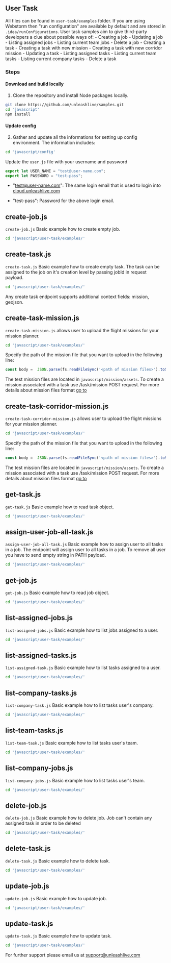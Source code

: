 ## User Task
All files can be found in `user-task/examples` folder.
If you are using Webstorm then "run configuration" are available by default and are stored in `.idea/runConfigurations`.
User task samples aim to give third-party developers a clue about possible ways of: 
    - Creating a job
    - Updating a job
    - Listing assigned jobs
    - Listing current team jobs
    - Delete a job
    - Creating a task
    - Creating a task with new mission
    - Creating a task with new corridor mission
    - Updating a task
    - Listing assigned tasks
    - Listing current team tasks
    - Listing current company tasks
    - Delete a task

### Steps

#### Download and build locally
1) Clone the repository and install Node packages locally.
```bash
git clone https://github.com/unleashlive/samples.git
cd 'javascript'
npm install
```

#### Update config
2) Gather and update all the informations for setting up config environment.
   The information includes:
   
```bash
cd 'javascript/config'
```

Update the `user.js` file with your username and password 
```javascript
export let USER_NAME = "test@user-name.com";
export let PASSWORD = "test-pass";
```
- "test@user-name.com": The same login email that is used to login into [cloud.unleashlive.com](https://cloud.unleashlive.com/auth/sign-in)

- "test-pass": Password for the above login email.


## create-job.js
`create-job.js` Basic example how to create empty job.
```bash
cd 'javascript/user-task/examples/'
```

## create-task.js
`create-task.js` Basic example how to create empty task. The task can be assigned to the job on it's creation level by
passing jobId in request payload.
```bash
cd 'javascript/user-task/examples/'
```
Any create task endpoint supports additional context fields: mission, geojson. 

## create-task-mission.js
`create-task-mission.js` allows user to upload the flight missions for your mission planner.
```bash
cd 'javascript/user-task/examples/'
```
Specify the path of the mission file that you want to upload in the following line:
```javascript
const body =  JSON.parse(fs.readFileSync('<path of mission files>').toString());
```
The test mission files are located in `javascript/mission/assets`.
To create a mission associated with a task use /task/mission POST request.
For more details about mission files format [go to](../mmission/README.md)

## create-task-corridor-mission.js
`create-task-corridor-mission.js` allows user to upload the flight missions for your mission planner.
```bash
cd 'javascript/user-task/examples/'
```
Specify the path of the mission file that you want to upload in the following line:
```javascript
const body =  JSON.parse(fs.readFileSync('<path of mission files>').toString());
```
The test mission files are located in `javascript/mission/assets`.
To create a mission associated with a task use /task/mission POST request.
For more details about mission files format [go to](../mmission/README.md=)

## get-task.js
`get-task.js` Basic example how to read task object.
```bash
cd 'javascript/user-task/examples/'
```

## assign-user-job-all-task.js
`assign-user-job-all-task.js` Basic example how to assign user to all tasks in a job.
The endpoint will assign user to all tasks in a job. To remove all user you have to send empty string in PATH payload.
```bash
cd 'javascript/user-task/examples/'
```


## get-job.js
`get-job.js` Basic example how to read job object.
```bash
cd 'javascript/user-task/examples/'
```

## list-assigned-jobs.js
`list-assigned-jobs.js` Basic example how to list jobs assigned to a user.
```bash
cd 'javascript/user-task/examples/'
```

## list-assigned-tasks.js
`list-assigned-task.js` Basic example how to list tasks assigned to a user.
```bash
cd 'javascript/user-task/examples/'
```

## list-company-tasks.js
`list-company-task.js` Basic example how to list tasks user's company.
```bash
cd 'javascript/user-task/examples/'
```

## list-team-tasks.js
`list-team-task.js` Basic example how to list tasks user's team.
```bash
cd 'javascript/user-task/examples/'
```

## list-company-jobs.js
`list-company-jobs.js` Basic example how to list tasks user's team.
```bash
cd 'javascript/user-task/examples/'
```

## delete-job.js
`delete-job.js` Basic example how to delete job. Job can't contain any assigned task in order to be deleted
```bash
cd 'javascript/user-task/examples/'
```

## delete-task.js
`delete-task.js` Basic example how to delete task.
```bash
cd 'javascript/user-task/examples/'
```

## update-job.js
`update-job.js` Basic example how to update job.
```bash
cd 'javascript/user-task/examples/'
```

## update-task.js
`update-task.js` Basic example how to update task.
```bash
cd 'javascript/user-task/examples/'
```

For further support please email us at [support@unleashlive.com](mailto:support@unleashlive.com)
